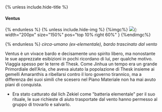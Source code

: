 {% unless include.hide-title %}
#### Ventus

{% endunless %}
{% unless include.hide-img %}
{%imgc%}
![](https://64.media.tumblr.com/0d0791a82bd9f554677cb41a6251f55e/a0621009a83132a0-38/s500x750/b6f4bad4eabfd7978b1225ce7f52df9aaf45afbf.jpg){: width="200px" size="150%" pos="top 10% right 60%" }
{%endimgc%}

{% endunless %}
*circa-umano (ex-elementale), bardo trascinato dal vento*

Ventus è un vivace bardo e decisamente uno spirito libero, ma nonostante le sue apprezzate esibizioni in pochi ricordano di lui, per qualche motivo. Viaggia spesso per le terre di Thesk. Come Jinhua un tempo era un grande Primordiale dell'Aria, che aveva aiutato la popolazione di Thesk insieme ai gemelli Amaranthis a ribellarsi contro il loro governo tirannico, ma a differenza dei suoi simili che scesero nel Piano Materiale non ha mai avuto piani di conquista.

- Era stato catturato dal lich Zekiel come "batteria elementale" per il suo rituale, le sue richieste di aiuto trasportate dal vento hanno permesso al gruppo di trovarlo e salvarlo.